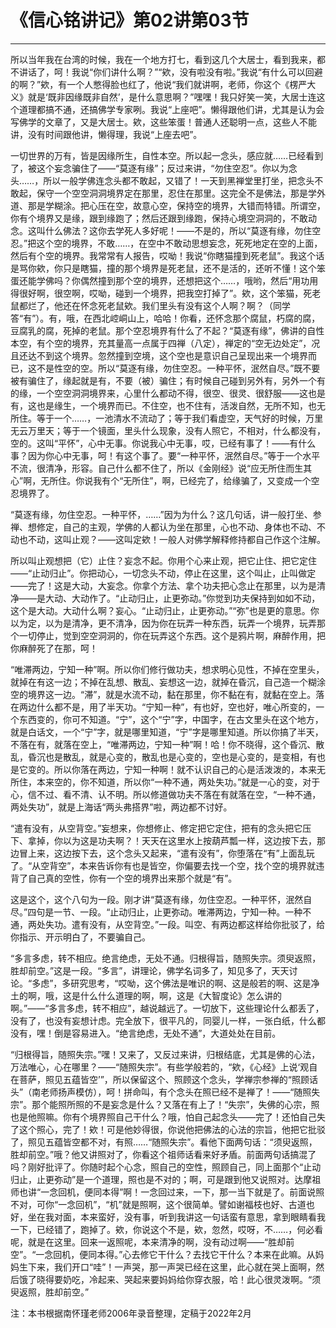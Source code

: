 # 《信心铭讲记》第02讲第03节

------

所以当年我在台湾的时候，我在一个地方打七，看到这几个大居士，看到我来，都不讲话了，呵！我说“你们讲什么啊？”“欸，没有啦没有啦。”我说“有什么可以回避的啊？”欸，有一个人憋得脸也红了，他说“我们就讲啊，老师，你这个《楞严大义》就是‘既非因缘既非自然’，是什么意思啊？”嘿嘿！我只好笑一笑，大居士连这个道理都搞不通，还搞佛学专家咧。我说“上座吧”。懒得跟他们讲，尤其是认为会写佛学的文章了，又是大居士。欸，这些笨蛋！普通人还聪明一点，这些人不能讲，没有时间跟他讲，懒得理，我说“上座去吧”。

一切世界的万有，皆是因缘所生，自性本空。所以起一念头，感应就……已经看到了，被这个妄念骗住了——“莫逐有缘”；反过来讲，“勿住空忍”。你以为念头……，所以一般学佛连念头都不敢起，又错了！一天到黑禅堂里打坐，把念头不敢起，保守一个空空洞洞境界定在那里，忍住在那里。这完全不是佛法，那是学外道、那是学糊涂。把心压在空，故意心空，保持空的境界，大错而特错。所谓空，你有个境界又是缘，跟到缘跑了；然后还跟到缘跑，保持心境空洞洞的，不敢动念。这叫什么佛法？这你去学死人多好呢！——不是的，所以“莫逐有缘，勿住空忍。”把这个空的境界，不敢……，在空中不敢动思想妄念，死死地定在空的上面，然后有个空的境界。我常常有人报告，哎呦！我说“你瞎猫撞到死老鼠”。我这个话是骂你欸，你只是瞎猫，撞的那个境界是死老鼠，还不是活的，还听不懂！这个笨蛋还能学佛吗？你偶然撞到那个空的境界，还想把这个……，哦哟，然后“用功用得很好啊，很空啊，哎呦，碰到一个境界，把我空打掉了”。欸，这个笨猫，死老鼠都烂了，他还在怀念死老鼠欸。我们里头有没有这个人啊？啊？（同学答“有”）。有，哦，在西北崆峒山上，哈哈！你看，还怀念那个腐鼠，朽腐的腐，豆腐乳的腐，死掉的老鼠。那个空忍境界有什么了不起？“莫逐有缘”，佛讲的自性本空，有个空的境界，充其量高一点属于四禅（八定），禅定的“空无边处定”，况且还达不到这个境界。忽然撞到空境，这个空也是意识自己呈现出来一个境界而已，这不是性空的空。所以“莫逐有缘，勿住空忍。一种平怀，泯然自尽。”既不要被有骗住了，缘起就是有，不要（被）骗住；有时候自己碰到另外有，另外一个有的缘，一个空空洞洞境界来，心里什么都动不得，很空、很灵、很舒服——这也是有，这也是缘生，一个境界而已。不住空，也不住有，活泼自然，无所不知，也无所住。等于一个……，一池清水不流动了；等于我们看虚空，天气好的时候，万里无云万里天；等于一个镜面，里头什么现象，没有人照它，不相对，什么都没有，空的。这叫“平怀”，心中无事。你说我心中无事，哎，已经有事了！——有什么事？因为你心中无事，呵！有这个事了。要“一种平怀，泯然自尽。”等于一个水平不流，很清净，形容。自己什么都不住了，所以《金刚经》说“应无所住而生其心”啊，无所住。你说我有个“无所住”，啊，已经完了，给缘骗了，又变成一个空忍境界了。

“莫逐有缘，勿住空忍。一种平怀，……”因为为什么？这几句话，讲一般打坐、参禅、想修定，自己的主观，学佛的人都认为坐在那里，心也不动、身体也不动、不动也不动，这叫止观？——这叫定欸！一般人对佛学解释修持都自己作这个注解。

所以叫止观想把（它）止住？妄念不起。你用个心来止观，把它止住、把它定住——“止动归止”。你把动心，一切念头不动，停止在这里，这个叫止，止叫做定——完了！这是大动，大妄念。你拿个方法、拿个功夫把心念止在那里，以为是清净——是大动、大动作了。“止动归止，止更弥动。”你觉到功夫保持到如如不动，这个是大动。大动什么啊？妄心。“止动归止，止更弥动。”“弥”也是更的意思。你以为定，以为是清净，更不清净，因为你在玩弄一种东西，玩弄一个境界，玩弄那个一切停止，觉到空空洞洞的，你在玩弄这个东西。这个是鸦片啊，麻醉作用，把你麻醉死了在那，呵！

“唯滞两边，宁知一种”啊。所以你们修行做功夫，想求明心见性，不掉在空里头，就掉在有这一边；不掉在乱想、散乱、妄想这一边，就掉在昏沉，自己造一个糊涂空的境界这一边。“滞”，就是水流不动，黏在那里，你不黏在有，就黏在空上。落在两边什么都不是，用了半天功。“宁知一种”，有也好，空也好，唯心所变的，一个东西变的，你可不知道。“宁”，这个“宁”字，中国字，在古文里头在这个地方，就是白话文，一个“宁”字，就是哪里知道，“宁”字是哪里知道。所以你搞了半天，不落在有，就落在空上，“唯滞两边，宁知一种”啊！哈！你不晓得，这个昏沉、散乱，昏沉也是散乱，就是心变的，散乱也是心变的，空也是心变的，是变相，有也是它变的。所以你落在两边，宁知一种啊！就不认识自己的心是活泼泼的，本来无所住，本来空的，你不知道，所以你“一种不通，两处失功。”就是一心的变，对于心，信不过、看不清、认不明。所以修道做功夫不落在有就落在空，“一种不通，两处失功”，就是上海话“两头弗搭界”啦，两边都不讨好。

“遣有没有，从空背空。”妄想来，你想修止、修定把它定住，把有的念头把它压下、拿掉，你以为这是功夫啊？！天天在这里水上按葫芦瓢一样，这边按下去，那边冒上来，这边按下去，这个念头又起来，“遣有没有”，你堕落在“有”上面乱玩了。“从空背空”，本来告诉你有也是皆空，你偏要去找一个空，找个空的境界就违背了自己真的空性，你有一个空的境界出来那个就是“有”。

这是这个，这个八句为一段。刚才讲“莫逐有缘，勿住空忍。一种平怀，泯然自尽。”四句是一节、一段。“止动归止，止更弥动。唯滞两边，宁知一种。一种不通，两处失功。遣有没有，从空背空。”一段。叫空、有两边都这样给你批驳了，给你指示、开示明白了，不要骗自己。

“多言多虑，转不相应。绝言绝虑，无处不通。归根得旨，随照失宗。须臾返照，胜却前空。”这是一段。“多言”，讲理论，佛学名词多了，知见多了，天天讨论。“多虑”，多研究思考，“哎呦，这个佛法是唯识的啊、这是般若的啊、这是净土的啊，哦，这是什么什么道理的啊，啊，这是《大智度论》怎么讲的啊。”——“多言多虑，转不相应”，越说越远了。一切放下，这些理论什么都丢了，没有了，也没有妄想计虑。完全放下，很平凡的，同婴儿一样，一张白纸，什么都没有，嘿！倒是容易进入。“绝言绝虑，无处不通”，大道处处在目前。

“归根得旨，随照失宗。”嘿！又来了，又反过来讲，归根结底，尤其是佛的心法，万法唯心，心在哪里？——“随照失宗”。有些学般若的，“欸，《心经》上说‘观自在菩萨，照见五蕴皆空’”，所以保留这个、照顾这个念头，学禅宗参禅的“照顾话头”（南老师扬声模仿），呵！拼命叫，有个念头在照已经不是禅了！——“随照失宗”。那个能照所照的不是妄念是什么？又落在有上了！“失宗”，失佛的心宗，照也是他照嘛。你有个境界照自己干什么？哦，怕自己起念头——完了！还怕自己失了这个照心，完了！欸！可是他妙得很，你说他把佛法的心法的宗旨，他把它批驳了，照见五蕴皆空都不对，有照……“随照失宗”。看他下面两句话：“须臾返照，胜却前空。”哦？他又讲照对了，你看这个祖师话看来好矛盾。前面两句话搞混了吗？刚好批评了。你随时起个心念，照自己的空性，照顾自己，同上面那个“止动归止，止更弥动”是一个道理，照也是不对的；啊，可是跟到他又说照对。达摩祖师也讲“一念回机，便同本得”啊！一念回过来，一下，那一当下就是了。前面说照不对，可你“一念回机”，“机”就是照啊，这个很简单。譬如谢福枝也好、古道也好，坐在我对面，本来蛮好，没有事，听到我讲这一句话蛮有意思，拿到眼睛看我一下，已经错了，跑掉了。欸，你说这个不是，欸，忽然，哎呀，不……，何必看呢，就是在这里。回来一返照呢，本来清净的啊，没有动过啊——“胜却前空”。“一念回机，便同本得。”心去修它干什么？去找它干什么？本来在此嘛。从妈妈生下来，我们开口“哇”！一声哭，那一声哭已经在这里，此心就在哭上面啊，然后饿了晓得要奶吃，冷起来、哭起来要妈妈给你穿衣服，哈！此心很灵泼啊。“须臾返照，胜却前空。”

注：本书根据南怀瑾老师2006年录音整理，定稿于2022年2月

